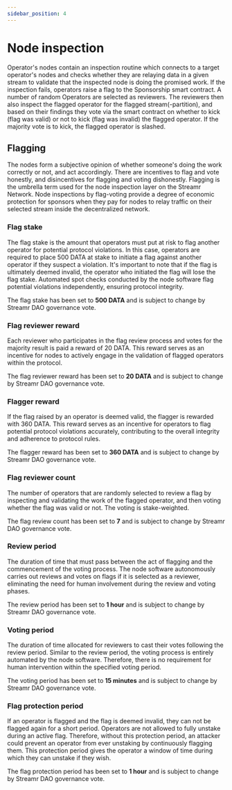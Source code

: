 ```yaml
---
sidebar_position: 4
---
```


# Node inspection
Operator's nodes contain an inspection routine which connects to a target operator's nodes and checks whether they are relaying data in a given stream to validate that the inspected node is doing the promised work. If the inspection fails, operators raise a flag to the Sponsorship smart contract. A number of random Operators are selected as reviewers. The reviewers then also inspect the flagged operator for the flagged stream(-partition), and based on their findings they vote via the smart contract on whether to kick (flag was valid) or not to kick (flag was invalid) the flagged operator. If the majority vote is to kick, the flagged operator is slashed.

## Flagging
The nodes form a subjective opinion of whether someone's doing the work correctly or not, and act accordingly. There are incentives to flag and vote honestly, and disincentives for flagging and voting dishonestly. Flagging is the umbrella term used for the node inspection layer on the Streamr Network. Node inspections by flag-voting provide a degree of economic protection for sponsors when they pay for nodes to relay traffic on their selected stream inside the decentralized network.

### Flag stake
The flag stake is the amount that operators must put at risk to flag another operator for potential protocol violations. In this case, operators are required to place 500 DATA at stake to initiate a flag against another operator if they suspect a violation. It's important to note that if the flag is ultimately deemed invalid, the operator who initiated the flag will lose the flag stake. Automated spot checks conducted by the node software flag potential violations independently, ensuring protocol integrity.

The flag stake has been set to **500 DATA** and is subject to change by Streamr DAO governance vote.

### Flag reviewer reward
Each reviewer who participates in the flag review process and votes for the majority result is paid a reward of 20 DATA. This reward serves as an incentive for nodes to actively engage in the validation of flagged operators within the protocol.

The flag reviewer reward has been set to **20 DATA** and is subject to change by Streamr DAO governance vote.

### Flagger reward
If the flag raised by an operator is deemed valid, the flagger is rewarded with 360 DATA. This reward serves as an incentive for operators to flag potential protocol violations accurately, contributing to the overall integrity and adherence to protocol rules.

The flagger reward has been set to **360 DATA** and is subject to change by Streamr DAO governance vote.

### Flag reviewer count
The number of operators that are randomly selected to review a flag by inspecting and validating the work of the flagged operator, and then voting whether the flag was valid or not. The voting is stake-weighted.

The flag review count has been set to **7** and is subject to change by Streamr DAO governance vote.

### Review period
The duration of time that must pass between the act of flagging and the commencement of the voting process. The node software autonomously carries out reviews and votes on flags if it is selected as a reviewer, eliminating the need for human involvement during the review and voting phases.

The review period has been set to **1 hour** and is subject to change by Streamr DAO governance vote.

### Voting period
The duration of time allocated for reviewers to cast their votes following the review period. Similar to the review period, the voting process is entirely automated by the node software. Therefore, there is no requirement for human intervention within the specified voting period.

The voting period has been set to **15 minutes** and is subject to change by Streamr DAO governance vote.

### Flag protection period
If an operator is flagged and the flag is deemed invalid, they can not be flagged again for a short period. Operators are not allowed to fully unstake during an active flag. Therefore, without this protection period, an attacker could prevent an operator from ever unstaking by continuously flagging them. This protection period gives the operator a window of time during which they can unstake if they wish.

The flag protection period has been set to **1 hour** and is subject to change by Streamr DAO governance vote.